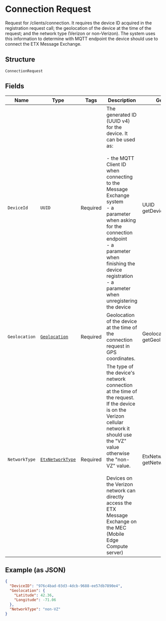 
# Connection Request

Request for /clients/connection. It requires the device ID acquired in the registration request call; the geolocation of the device at the time of the request; and the network type (Verizon or non-Verizon). The system uses this information to determine with MQTT endpoint the device should use to connect the ETX Message Exchange.

## Structure

`ConnectionRequest`

## Fields

| Name | Type | Tags | Description | Getter | Setter |
|  --- | --- | --- | --- | --- | --- |
| `DeviceId` | `UUID` | Required | The generated ID (UUID v4) for the device. It can be used as:<br><br>- the MQTT Client ID when connecting to the Message Exchange system<br>- a parameter when asking for the connection endpoint<br>- a parameter when finishing the device registration<br>- a parameter when unregistering the device | UUID getDeviceId() | setDeviceId(UUID deviceId) |
| `Geolocation` | [`Geolocation`](../../doc/models/geolocation.md) | Required | Geolocation of the device at the time of the connection request in GPS coordinates. | Geolocation getGeolocation() | setGeolocation(Geolocation geolocation) |
| `NetworkType` | [`EtxNetworkType`](../../doc/models/etx-network-type.md) | Required | The type of the device's network connection at the time of the request. If the device is on the Verizon cellular network it should use the "VZ" value otherwise the "non-VZ" value.<br><br>Devices on the Verizon network can directly access the ETX Message Exchange on the MEC (Mobile Edge Compute server) | EtxNetworkType getNetworkType() | setNetworkType(EtxNetworkType networkType) |

## Example (as JSON)

```json
{
  "DeviceID": "976c4bad-03d3-4dcb-9688-ee57db7890e4",
  "Geolocation": {
    "Latitude": 42.36,
    "Longitude": -71.06
  },
  "NetworkType": "non-VZ"
}
```

